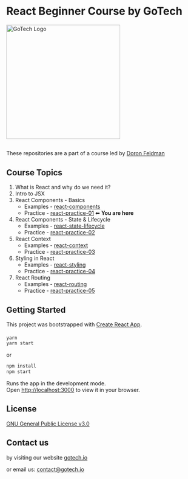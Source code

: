  # React Beginner Course by GoTech
<img src="https://gotech.io/assets/images/common/logo.svg" alt="GoTech Logo" width="300"/>

##
These repositories are a part of a course led by [Doron Feldman](https://github.com/doronfeldman)

## Course Topics
1. What is React and why do we need it?
2. Intro to JSX
3. React Components - Basics
   * Examples - [react-components](https://github.com/gotech-io/react-components)
   * Practice - [react-practice-01](https://github.com/gotech-io/react-practice-01) ⬅ **You are here**
4. React Components - State & Lifecycle
   * Examples - [react-state-lifecycle](https://github.com/gotech-io/react-state-lifecycle)
   * Practice - [react-practice-02](https://github.com/gotech-io/react-practice-02)
5. React Context
   * Examples - [react-context](https://github.com/gotech-io/react-context)
   * Practice - [react-practice-03](https://github.com/gotech-io/react-practice-03)
6. Styling in React
   * Examples - [react-styling](https://github.com/gotech-io/react-styling)
   * Practice - [react-practice-04](https://github.com/gotech-io/react-practice-04)
7. React Routing
   * Examples - [react-routing](https://github.com/gotech-io/react-routing)
   * Practice - [react-practice-05](https://github.com/gotech-io/react-practice-05)


## Getting Started
This project was bootstrapped with [Create React App](https://github.com/facebook/create-react-app).

#### 
```sh
yarn
yarn start
```
 or 
 
 ```sh
npm install
npm start
```

Runs the app in the development mode.\
Open [http://localhost:3000](http://localhost:3000) to view it in your browser.

## License
[GNU General Public License v3.0](https://choosealicense.com/licenses/gpl-3.0/)

## Contact us
by visiting our website [gotech.io](https://www.gotech.io/)

or email us: [contact@gotech.io](mailto:contact@gotech.io)